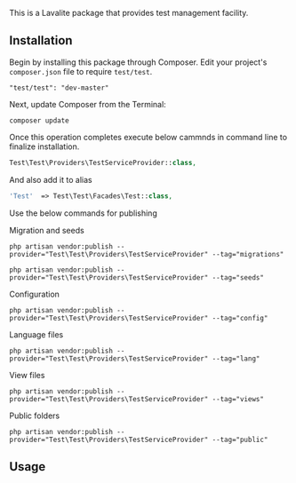 This is a Lavalite package that provides test management facility.

## Installation

Begin by installing this package through Composer. Edit your project's `composer.json` file to require `test/test`.

    "test/test": "dev-master"

Next, update Composer from the Terminal:

    composer update

Once this operation completes execute below cammnds in command line to finalize installation.

```php
Test\Test\Providers\TestServiceProvider::class,

```

And also add it to alias

```php
'Test'  => Test\Test\Facades\Test::class,
```

Use the below commands for publishing

Migration and seeds

    php artisan vendor:publish --provider="Test\Test\Providers\TestServiceProvider" --tag="migrations"

    php artisan vendor:publish --provider="Test\Test\Providers\TestServiceProvider" --tag="seeds"

Configuration

    php artisan vendor:publish --provider="Test\Test\Providers\TestServiceProvider" --tag="config"

Language files

    php artisan vendor:publish --provider="Test\Test\Providers\TestServiceProvider" --tag="lang"

View files

    php artisan vendor:publish --provider="Test\Test\Providers\TestServiceProvider" --tag="views"

Public folders

    php artisan vendor:publish --provider="Test\Test\Providers\TestServiceProvider" --tag="public"


## Usage



